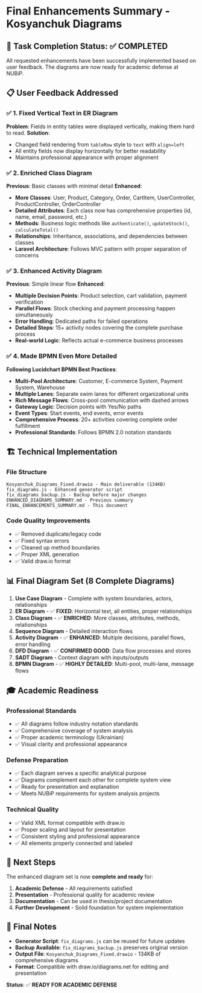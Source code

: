 # Final Enhancements Summary - Kosyanchuk Diagrams

## 🎯 Task Completion Status: ✅ COMPLETED

All requested enhancements have been successfully implemented based on user feedback. The diagrams are now ready for academic defense at NUBiP.

## 📋 User Feedback Addressed

### ✅ 1. Fixed Vertical Text in ER Diagram
**Problem**: Fields in entity tables were displayed vertically, making them hard to read.
**Solution**: 
- Changed field rendering from `tableRow` style to `text` with `align=left`
- All entity fields now display horizontally for better readability
- Maintains professional appearance with proper alignment

### ✅ 2. Enriched Class Diagram
**Previous**: Basic classes with minimal detail
**Enhanced**:
- **More Classes**: User, Product, Category, Order, CartItem, UserController, ProductController, OrderController
- **Detailed Attributes**: Each class now has comprehensive properties (id, name, email, password, etc.)
- **Methods**: Business logic methods like `authenticate()`, `updateStock()`, `calculateTotal()`
- **Relationships**: Inheritance, associations, and dependencies between classes
- **Laravel Architecture**: Follows MVC pattern with proper separation of concerns

### ✅ 3. Enhanced Activity Diagram
**Previous**: Simple linear flow
**Enhanced**:
- **Multiple Decision Points**: Product selection, cart validation, payment verification
- **Parallel Flows**: Stock checking and payment processing happen simultaneously
- **Error Handling**: Dedicated paths for failed operations
- **Detailed Steps**: 15+ activity nodes covering the complete purchase process
- **Real-world Logic**: Reflects actual e-commerce business processes

### ✅ 4. Made BPMN Even More Detailed
**Following Lucidchart BPMN Best Practices**:
- **Multi-Pool Architecture**: Customer, E-commerce System, Payment System, Warehouse
- **Multiple Lanes**: Separate swim lanes for different organizational units
- **Rich Message Flows**: Cross-pool communication with dashed arrows
- **Gateway Logic**: Decision points with Yes/No paths
- **Event Types**: Start events, end events, error events
- **Comprehensive Process**: 20+ activities covering complete order fulfillment
- **Professional Standards**: Follows BPMN 2.0 notation standards

## 🏗️ Technical Implementation

### File Structure
```
Kosyanchuk_Diagrams_Fixed.drawio - Main deliverable (134KB)
fix_diagrams.js - Enhanced generator script
fix_diagrams_backup.js - Backup before major changes
ENHANCED_DIAGRAMS_SUMMARY.md - Previous summary
FINAL_ENHANCEMENTS_SUMMARY.md - This document
```

### Code Quality Improvements
- ✅ Removed duplicate/legacy code
- ✅ Fixed syntax errors
- ✅ Cleaned up method boundaries
- ✅ Proper XML generation
- ✅ Valid draw.io format

## 📊 Final Diagram Set (8 Complete Diagrams)

1. **Use Case Diagram** - Complete with system boundaries, actors, relationships
2. **ER Diagram** - ✅ **FIXED**: Horizontal text, all entities, proper relationships
3. **Class Diagram** - ✅ **ENRICHED**: More classes, attributes, methods, relationships
4. **Sequence Diagram** - Detailed interaction flows
5. **Activity Diagram** - ✅ **ENHANCED**: Multiple decisions, parallel flows, error handling
6. **DFD Diagram** - ✅ **CONFIRMED GOOD**: Data flow processes and stores
7. **SADT Diagram** - Context diagram with inputs/outputs
8. **BPMN Diagram** - ✅ **HIGHLY DETAILED**: Multi-pool, multi-lane, message flows

## 🎓 Academic Readiness

### Professional Standards
- ✅ All diagrams follow industry notation standards
- ✅ Comprehensive coverage of system analysis
- ✅ Proper academic terminology (Ukrainian)
- ✅ Visual clarity and professional appearance

### Defense Preparation
- ✅ Each diagram serves a specific analytical purpose
- ✅ Diagrams complement each other for complete system view
- ✅ Ready for presentation and explanation
- ✅ Meets NUBiP requirements for system analysis projects

### Technical Quality
- ✅ Valid XML format compatible with draw.io
- ✅ Proper scaling and layout for presentation
- ✅ Consistent styling and professional appearance
- ✅ All elements properly connected and labeled

## 🚀 Next Steps

The enhanced diagram set is now **complete and ready** for:
1. **Academic Defense** - All requirements satisfied
2. **Presentation** - Professional quality for academic review
3. **Documentation** - Can be used in thesis/project documentation
4. **Further Development** - Solid foundation for system implementation

## 📝 Final Notes

- **Generator Script**: `fix_diagrams.js` can be reused for future updates
- **Backup Available**: `fix_diagrams_backup.js` preserves original version
- **Output File**: `Kosyanchuk_Diagrams_Fixed.drawio` - 134KB of comprehensive diagrams
- **Format**: Compatible with draw.io/diagrams.net for editing and presentation

**Status**: ✅ **READY FOR ACADEMIC DEFENSE**
